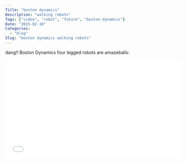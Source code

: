 ```yaml
---
Title: "boston dynamics"
Description: "walking robots"
Tags: ["video", "robot", "future", "boston-dynamics"]
Date: "2015-02-10"
Categories:
  - "blog"
Slug: "boston dynamics walking robots"
---
```


dang!! Boston Dynamics four legged robots are amazeballs:

<div class="video-container">
<iframe width="560" height="315" src="//www.youtube.com/embed/M8YjvHYbZ9w" frameborder="0" allowfullscreen></iframe>
</div>

